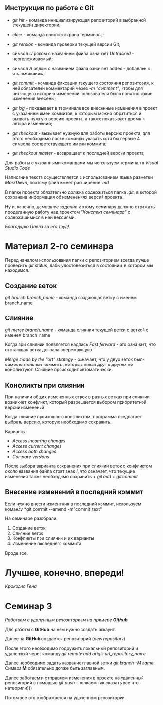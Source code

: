 ## Инструкция по работе с Git

* *git init* - команда инициализирующая репозиторий в выбранной (текущей) директории;
* *clear* - команда очистки экрана терминала;

* *git version* - команда проверки текущей версии Git;

* символ *U* рядом с названием файла означает *Untracked* - неотслеживаемый;

* символ *A* рядом с названием файла означает added - добавлен к отслеживанию;

* *git commit* - команда фиксации текущего состояния репозитория, к ней обязателен комментарий через *-m "comment"*, чтобы для читающего историю изменений пользователя было понятно какие изменения внесены;

* *git log* - показывает в терминале все внесенные изменения в проект с указанием имен коммитов, к которым можно обратиться и вызвать нужную версию проекта, а также показывает время и автора изменений;

* *git checkout* - вызывает нужную для работы версию проекта, для этого необходимо после команды указать хотя бы первые 4 символа соответствующего имени коммита;

* *git checkout master* - возвращает к последней версии проекта;

Для работы с указанными командами мы используем терминал в *Visual Studio Code*

Написание текста осуществляется с использованием языка разметки *MarkDown*, поэтому файл имеет расширение *.md*

В папке проекта обязательно должна содержаться папка *.git*, в которой сохранена информация об изменениях версий проекта.

Ну и, конечно, *домашнее задание* к этому семинару должно отражать проделанную работу над проектом *"Конспект семинара"* с содержащимися в ней версиями.

*Благодарю Павла за его труд!*

# Материал 2-го семинара

Перед началом использования папки с репозиторием всегда лучше проверить *git status*, дабы удостовериться в состоянии, в котором мы находимся.

## Создание веток

*git branch branch_name* - команда создающая ветку с именем branch_name

## Слияние 

*git merge branch_name* - команда слияния текущей ветки с веткой с именем branch_name

Когда при слиянии появляется надпись *Fast forward* - это означает, что отстающая ветка догнала опережающую

*Merge made by the "ort" strategy* - означает, что у двух веток были самостоятельные коммиты, которые никак друг с другом не конфликтуют. Слияние происходит автоматически.

## Конфликты при слиянии

При наличии общих измененных строк в разных ветках при слиянии возникнет конфликт, который разрешается выбором приоритетной версии изменений

Когда слияние произошло с конфликтом, программа предлагает выбрать версию, которую необходимо сохранить. 

Варианты:
* _Access incoming changes_
* _Access current changes_
* _Access both changes_
* _Compare versions_

После выбора варианта сохранения при слиянии веток с конфликтом около названия файла стоит знак *!*, что означает, что текущие изменения также необходимо сохранить + *git add* + *git commit*

## Внесение изменений в последний коммит

Если нужно внести изменения в последний коммит, используем команду *git commit --amend -m"commit_text"

На семинаре разобрали:
1. Создание веток
2. Слияние веток
3. Конфликты при слиянии и их варианты
4. Изменение последнего коммита

Вроде все. 

# Лучшее, конечно, впереди!

*Крокодил Гена*


# Семинар 3

*Работаем с удаленным репозиторием на примере __GitHub__*

Для работы с **GitHub** на нем нужно создать аккаунт.

Далее на **GitHub** создается репозиторий (*new repository*)

После этого необходимо подружить локальный репозиторий и удаленный через команду *git remote add origin url_repository_name*

Далее необходимо задать название главной ветки *git branch -M name*. Символ __M__ обязательно долже быть заглавным.

Далее работаем и отправлем изменения в проекте на удаленный репозиторий с помощью *git push* - толкаем так сказать все что натворили)))

Потом все это отображается на удаленном репозитории.


